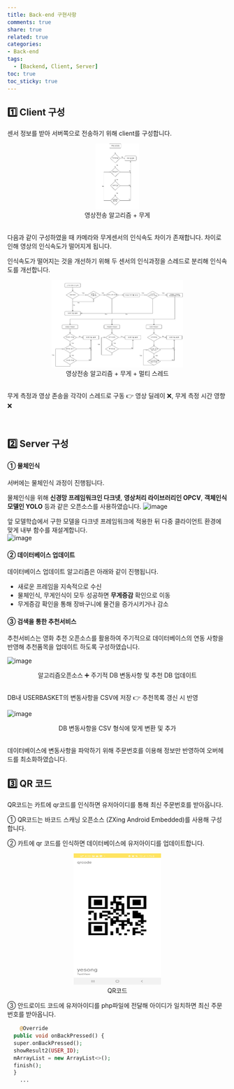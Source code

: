 ```yaml
---
title: Back-end 구현사항
comments: true
share: true
related: true
categories:
- Back-end
tags:
  - [Backend, Client, Server]
toc: true
toc_sticky: true
---
```


## 1️⃣ Client 구성
센서 정보를 받아 서버쪽으로 전송하기 위해 client를 구성합니다.<br>

<center><img src="/assets/images/client1.jpg" width="100" height="150"></center>
<center>영상전송 알고리즘 + 무게</center><br>

다음과 같이 구성하였을 때 카메라와 무게센서의 인식속도 차이가 존재합니다. 차이로 인해 영상의 인식속도가 떨어지게 됩니다.

인식속도가 떨어지는 것을 개선하기 위해 두 센서의 인식과정을 스레드로 분리해 인식속도를 개선합니다.

<center><img src="/assets/images/client2.jpg" width="300" height="200"></center>
<center>영상전송 알고리즘 + 무게 + 멀티 스레드</center><br>

무게 측정과 영상 존송을 각각이 스레드로 구동 👉 영상 딜레이 ❌, 무게 측정 시간 영향 ❌

<br>

## 2️⃣ Server 구성
#### ① 물체인식
서버에는 물체인식 과정이 진행됩니다.

물체인식을 위해 __신경망 프레임워크인 다크넷__, __영상처리 라이브러리인 OPCV__, __객체인식모델인 YOLO__ 등과 같은 오픈소스를 사용하였습니다.
![image](https://user-images.githubusercontent.com/89686109/145024192-dea7d289-6b61-4391-ba84-51833a208b96.png)<br>

앞 모델학습에서 구한 모델을 다크넷 프레임워크에 적용한 뒤 다중 클라이언트 환경에 맞게 내부 함수를 재설계합니다.<br>
![image](https://user-images.githubusercontent.com/89686109/145024908-701d5aaf-759f-4ff9-bc82-fb402ba1dcbb.png)<br>

#### ② 데이터베이스 업데이트
데이터베이스 업데이트 알고리즘은 아래와 같이 진행됩니다.
- 새로운 프레임을 지속적으로 수신
- 물체인식, 무게인식이 모두 성공하면 __무게증감__ 확인으로 이동
- 무게증감 확인을 통해 장바구니에 물건을 증가시키거나 감소

#### ③ 검색을 통한 추천서비스
추천서비스는 영화 추천 오픈소스를 활용하여 주기적으로 데이터베이스의 연동 사항을 반영해 추천품목을 업데이트 하도록 구성하였습니다.

![image](https://user-images.githubusercontent.com/89686109/145026259-cf789965-07c7-4234-9eae-c299de59a1a6.png)
<center>알고리즘오픈소스 ➕ 주기적 DB 변동사항 및 추천 DB 업데이트</center><br>

DB내 USERBASKET의 변동사항을 CSV에 저장  👉 추천목록 갱신 시 반영<br>

![image](https://user-images.githubusercontent.com/89686109/145027164-5a01b0e1-e628-48d4-ada4-84921d47cf65.png)
<center>DB 변동사항을 CSV 형식에 맞게 변환 및 추가</center><br>

데이터베이스에 변동사항을 파악하기 위해 주문번호를 이용해 정보만 반영하여 오버헤드를 최소화하였습니다.




## 3️⃣ QR 코드
QR코드는 카트에 qr코드를 인식하면 유저아이디를 통해 최신 주문번호를 받아옵니다.

① QR코드는 바코드 스캐닝 오픈소스 (ZXing Android Embedded)를 사용해 구성합니다.

② 카트에 qr 코드를 인식하면 데이터베이스에 유저아이디를 업데이트합니다.

<center><img src="/assets/images/android3.jpg" width="200" height="300"></center>
<center>QR코드</center>

③ 안드로이드 코드에 유저아이디를 php파일에 전달해 아이디가 일치하면 최신 주문번호를 받아옵니다.
```php
	@Override
  public void onBackPressed() {
  super.onBackPressed();
  showResult2(USER_ID);
  mArrayList = new ArrayList<>(); 
  finish();
  }
    ...

````

<br>
